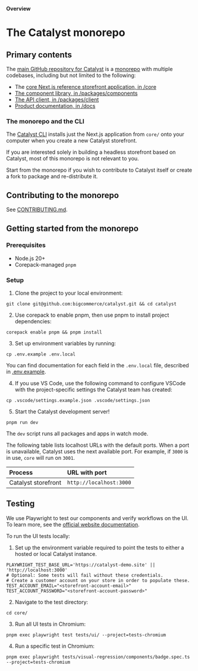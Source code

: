 **Overview**
# The Catalyst monorepo

## Primary contents

The [main GitHub repository for Catalyst](https://github.com/bigcommerce/catalyst) is a [monorepo](https://en.wikipedia.org/wiki/Monorepo) with multiple codebases, including but not limited to the following:

* The [core Next.js reference storefront application, in /core](https://github.com/bigcommerce/catalyst/tree/main/core)
* [The component library, in /packages/components](https://github.com/bigcommerce/catalyst/tree/main/packages/components)
* [The API client, in /packages/client](https://github.com/bigcommerce/catalyst/tree/main/packages/client)
* [Product documentation, in /docs](https://github.com/bigcommerce/catalyst/tree/main/docs)

### The monorepo and the CLI

The [Catalyst CLI](https://www.npmjs.com/package/@bigcommerce/create-catalyst) installs just the Next.js application from `core/` onto your computer when you create a new Catalyst storefront.

If you are interested solely in building a headless storefront based on Catalyst, most of this monorepo is not relevant to you.

Start from the monorepo if you wish to contribute to Catalyst itself or create a fork to package and re-distribute it.

## Contributing to the monorepo

See [CONTRIBUTING.md](https://github.com/bigcommerce/catalyst/tree/main/CONTRIBUTING.md).

## Getting started from the monorepo

### Prerequisites

* Node.js 20+
* Corepack-managed `pnpm`

### Setup

1. Clone the project to your local environment:

```shell copy
git clone git@github.com:bigcommerce/catalyst.git && cd catalyst
```

2. Use corepack to enable pnpm, then use pnpm to install project dependencies:

```shell copy
corepack enable pnpm && pnpm install
```

3. Set up environment variables by running:

```shell copy
cp .env.example .env.local
```

You can find documentation for each field in the `.env.local` file, described in [.env.example](https://github.com/bigcommerce/catalyst/tree/main/.env.example).

4. If you use VS Code, use the following command to configure VSCode with the project-specific settings the Catalyst team has created:

```shell copy
cp .vscode/settings.example.json .vscode/settings.json
```

5. Start the Catalyst development server!

```shell copy
pnpm run dev
```

The `dev` script runs all packages and apps in watch mode.

The following table lists localhost URLs with the default ports. When a port is unavailable, Catalyst uses the next available port. For example, if `3000` is in use, `core` will run on `3001`.

| Process | URL with port |
|:--------|:--------------|
| Catalyst storefront | `http://localhost:3000` |

## Testing

We use Playwright to test our components and verify workflows on the UI. To learn more, see the [official website documentation](https://playwright.dev/docs/intro).

To run the UI tests locally:

1. Set up the environment variable required to point the tests to either a hosted or local Catalyst instance.

```shell copy
PLAYWRIGHT_TEST_BASE_URL='https://catalyst-demo.site' || 'http://localhost:3000'
# Optional: Some tests will fail without these credentials.
# Create a customer account on your store in order to populate these.
TEST_ACCOUNT_EMAIL="<storefront-account-email>"
TEST_ACCOUNT_PASSWORD="<storefront-account-password>"
```

2. Navigate to the test directory:

```shell copy
cd core/
```

3. Run all UI tests in Chromium:

```shell copy
pnpm exec playwright test tests/ui/ --project=tests-chromium
```

4. Run a specific test in Chromium:

```shell copy
pnpm exec playwright tests/visual-regression/components/badge.spec.ts --project=tests-chromium
```
